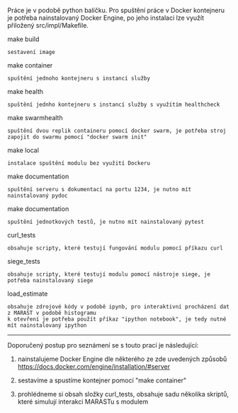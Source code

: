 Práce je v podobě python balíčku.
Pro spuštění práce v Docker kontejneru je potřeba nainstalovaný Docker Engine, po jeho instalaci lze využít přiložený src/impl/Makefile.

make build

	sestavení image

make container

	spuštění jednoho kontejneru s instancí služby

make health

	spuštění jednho kontejneru s instancí služby s využítím healthcheck

make swarmhealth

	spuštění dvou replik containeru pomocí docker swarm, je potřeba stroj zapojit do swarmu pomocí "docker swarm init"

make local 

	instalace spuštění modulu bez využití Dockeru 

make documentation

	spuštění serveru s dokumentací na portu 1234, je nutno mít nainstalovaný pydoc

make documentation
	
	spuštění jednotkových testů, je nutno mít nainstalovaný pytest

curl_tests

	obsahuje scripty, které testují fungování modulu pomocí příkazu curl 

siege_tests

	obsahuje scripty, které testují modulu pomocí nástroje siege, je potřeba nainstalovaný siege

load_estimate

	obsahuje zdrojové kódy v podobě ipynb, pro interaktivní procházení dat z MARAST v podobě histogramu
	k otevření je potřeba použít příkaz "ipython notebook", je tedy nutné mít nainstalovaný ipython


--------------------------------
Doporučený postup pro seznámení se s touto prací je následující:

1. nainstalujeme Docker Engine dle některého ze zde uvedených způsobů https://docs.docker.com/engine/installation/#server

2. sestavíme a spustíme kontejner pomocí "make container"

3. prohlédneme si obsah složky curl_tests, obsahuje sadu několika skriptů, které simulují interakci MARASTu s modulem

